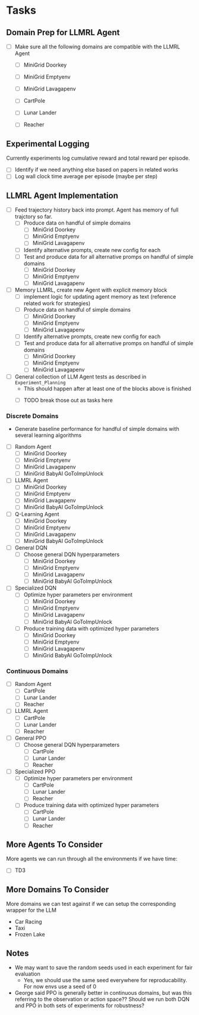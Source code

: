 # Tasks

## Domain Prep for LLMRL Agent

- [ ] Make sure all the following domains are compatible with the LLMRL Agent
  - [ ] MiniGrid Doorkey
  - [ ] MiniGrid Emptyenv
  - [ ] MiniGrid Lavagapenv

  - [ ] CartPole
  - [ ] Lunar Lander
  - [ ] Reacher

## Experimental Logging

Currently experiments log cumulative reward and total reward per episode.

- [ ] Identify if we need anything else based on papers in related works
- [ ] Log wall clock time average per episode (maybe per step)

## LLMRL Agent Implementation

- [ ] Feed trajectory history back into prompt. Agent has memory of full trajctory so far.
  - [ ] Produce data on handful of simple domains
    - [ ] MiniGrid Doorkey
    - [ ] MiniGrid Emptyenv
    - [ ] MiniGrid Lavagapenv
  - [ ] Identify alternative prompts, create new config for each
  - [ ] Test and produce data for all alternative promps on handful of simple domains
    - [ ] MiniGrid Doorkey
    - [ ] MiniGrid Emptyenv
    - [ ] MiniGrid Lavagapenv

- [ ] Memory LLMRL, create new Agent with explicit memory block
  - [ ] implement logic for updating agent memory as text (reference related work for strategies)
  - [ ] Produce data on handful of simple domains
    - [ ] MiniGrid Doorkey
    - [ ] MiniGrid Emptyenv
    - [ ] MiniGrid Lavagapenv
  - [ ] Identify alternative prompts, create new config for each
  - [ ] Test and produce data for all alternative promps on handful of simple domains
    - [ ] MiniGrid Doorkey
    - [ ] MiniGrid Emptyenv
    - [ ] MiniGrid Lavagapenv

- [ ] General collection of LLM Agent tests as described in `Experiment_Planning`
  - This should happen after at least one of the blocks above is finished
  - [ ] TODO break those out as tasks here


### Discrete Domains

- Generate baseline performance for handful of simple domains with several learning algorithms

- [ ] Random Agent
  - [ ] MiniGrid Doorkey
  - [ ] MiniGrid Emptyenv
  - [ ] MiniGrid Lavagapenv
  - [ ] MiniGrid BabyAI GoToImpUnlock
- [ ] LLMRL Agent
  - [ ] MiniGrid Doorkey
  - [ ] MiniGrid Emptyenv
  - [ ] MiniGrid Lavagapenv
  - [ ] MiniGrid BabyAI GoToImpUnlock
- [ ] Q-Learning Agent
  - [ ] MiniGrid Doorkey
  - [ ] MiniGrid Emptyenv
  - [ ] MiniGrid Lavagapenv
  - [ ] MiniGrid BabyAI GoToImpUnlock
- [ ] General DQN
  - [ ] Choose general DQN hyperparameters
    - [ ] MiniGrid Doorkey
    - [ ] MiniGrid Emptyenv
    - [ ] MiniGrid Lavagapenv
    - [ ] MiniGrid BabyAI GoToImpUnlock
- [ ] Specialized DQN
  - [ ] Optimize hyper parameters per environment
    - [ ] MiniGrid Doorkey
    - [ ] MiniGrid Emptyenv
    - [ ] MiniGrid Lavagapenv
    - [ ] MiniGrid BabyAI GoToImpUnlock
  - [ ] Produce training data with optimized hyper parameters
    - [ ] MiniGrid Doorkey
    - [ ] MiniGrid Emptyenv
    - [ ] MiniGrid Lavagapenv
    - [ ] MiniGrid BabyAI GoToImpUnlock

### Continuous Domains

- [ ] Random Agent
  - [ ] CartPole
  - [ ] Lunar Lander
  - [ ] Reacher
- [ ] LLMRL Agent
  - [ ] CartPole
  - [ ] Lunar Lander
  - [ ] Reacher
- [ ] General PPO
  - [ ] Choose general DQN hyperparameters
    - [ ] CartPole
    - [ ] Lunar Lander
    - [ ] Reacher
- [ ] Specialized PPO
  - [ ] Optimize hyper parameters per environment
    - [ ] CartPole
    - [ ] Lunar Lander
    - [ ] Reacher
  - [ ] Produce training data with optimized hyper parameters
    - [ ] CartPole
    - [ ] Lunar Lander
    - [ ] Reacher

## More Agents To Consider

  More agents we can run through all the environments if we have time:

- [ ] TD3

## More Domains To Consider

  More domains we can test against if we can setup the corresponding wrapper for the LLM
  
- Car Racing
- Taxi
- Frozen Lake

## Notes

- We may want to save the random seeds used in each experiment for fair evaluation
  - Yes, we should use the same seed everywhere for reproducability. For now envs use a seed of 0
- George said PPO is generally better in continuous domains, but was this referring to the observation or action space?? Should we run both DQN and PPO in both sets of experiments for robustness?


